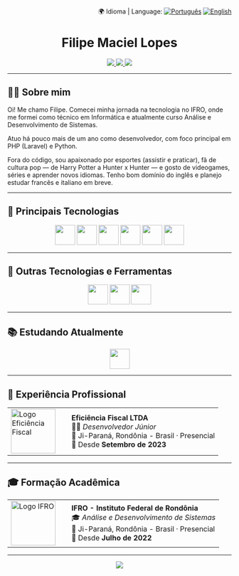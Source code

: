<p align="right">
  🌍 Idioma | Language:  
  <a href="README.md"><img src="https://img.shields.io/badge/🇧🇷-Português-7A36DC?style=flat-square&logoColor=white" alt="Português" /></a>
  <a href="README.en.md"><img src="https://img.shields.io/badge/🇺🇸-English-7A36DC?style=flat-square&logoColor=white" alt="English" /></a>
</p>

<div align="center">
  <h1>Filipe Maciel Lopes</h1>
  
  <div align="center">
    <a href="https://instagram.com/fimaciel13" target="_blank">
      <img src="https://img.shields.io/badge/Instagram-7A36DC?style=for-the-badge&logo=instagram&logoColor=white">
    </a>
    <a href="mailto:filipemaciellopes01@gmail.com">
      <img src="https://img.shields.io/badge/Gmail-7A36DC?style=for-the-badge&logo=gmail&logoColor=white">
    </a>
    <a href="https://www.linkedin.com/in/filipe-maciel-lopes-221256267" target="_blank">
      <img src="https://img.shields.io/badge/LinkedIn-7A36DC?style=for-the-badge&logo=linkedin&logoColor=white">
    </a>   
  </div>
</div>

---

## 👨‍💻 Sobre mim

Oi! Me chamo Filipe. Comecei minha jornada na tecnologia no IFRO, onde me formei como técnico em Informática e atualmente curso Análise e Desenvolvimento de Sistemas.

Atuo há pouco mais de um ano como desenvolvedor, com foco principal em PHP (Laravel) e Python.

Fora do código, sou apaixonado por esportes (assistir e praticar), fã de cultura pop — de Harry Potter a Hunter x Hunter — e gosto de videogames, séries e aprender novos idiomas. Tenho bom domínio do inglês e planejo estudar francês e italiano em breve.

---

## 🚀 Principais Tecnologias

<div align="center">
  <img height="45rem" src="https://cdn.jsdelivr.net/gh/devicons/devicon/icons/php/php-original.svg" />
  <img height="45rem" src="https://cdn.jsdelivr.net/gh/devicons/devicon/icons/laravel/laravel-original.svg" />
  <img height="45rem" src="https://cdn.jsdelivr.net/gh/devicons/devicon/icons/python/python-original.svg" />
  <img height="45rem" src="https://cdn.jsdelivr.net/gh/devicons/devicon/icons/javascript/javascript-original.svg" />
  <img height="45rem" src="https://cdn.jsdelivr.net/gh/devicons/devicon/icons/html5/html5-original.svg" />
  <img height="45rem" src="https://cdn.jsdelivr.net/gh/devicons/devicon/icons/css3/css3-original.svg" />
</div>

---

## 🧰 Outras Tecnologias e Ferramentas

<div align="center">
  <img height="45rem" src="https://cdn.jsdelivr.net/gh/devicons/devicon/icons/csharp/csharp-original.svg" />
  <img height="45rem" src="https://cdn.jsdelivr.net/gh/devicons/devicon/icons/django/django-plain.svg" />
  <img height="45rem" src="https://cdn.jsdelivr.net/gh/devicons/devicon/icons/figma/figma-original.svg" />
</div>

---

## 📚 Estudando Atualmente

<div align="center">
  <img height="45rem" src="https://cdn.jsdelivr.net/gh/devicons/devicon/icons/java/java-original.svg" />
</div>

---

## 💼 Experiência Profissional

<table>
  <tr>
    <td width="120">
      <img src="https://encrypted-tbn0.gstatic.com/images?q=tbn:ANd9GcQmCzBVqdNFxcyzcQuEGCPMotM_zxenPsKa5w&s" width="100" alt="Logo Eficiência Fiscal">
    </td>
    <td>
      <strong>Eficiência Fiscal LTDA</strong> <br/>
      🧑‍💻 <em>Desenvolvedor Júnior</em> <br/>
      📍 Ji-Paraná, Rondônia - Brasil · Presencial <br/>
      📅 Desde <strong>Setembro de 2023</strong>
    </td>
  </tr>
</table>

---

## 🎓 Formação Acadêmica

<table>
  <tr>
    <td width="120">
      <img src="https://yt3.googleusercontent.com/ytc/AIdro_kL9LKXvTZ312rWaGHJNRVkb78DJDOdX19Za6vVHXEfjLA=s160-c-k-c0x00ffffff-no-rj" width="100" alt="Logo IFRO">
    </td>
    <td>
      <strong>IFRO - Instituto Federal de Rondônia</strong> <br/>
      🎓 <em>Análise e Desenvolvimento de Sistemas</em> <br/>
      📍 Ji-Paraná, Rondônia - Brasil · Presencial <br/>
      📅 Desde <strong>Julho de 2022</strong>
    </td>
  </tr>
</table>

---

<p align="center">
  <img src="https://capsule-render.vercel.app/api?type=waving&color=7A36DC&height=120&section=footer"/>
</p>
